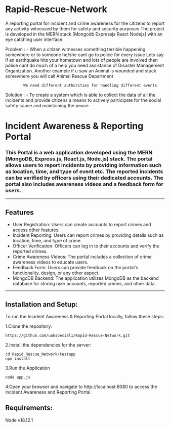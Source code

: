 # Rapid-Rescue-Network
A reporting portal for incident and crime awareness for the citizens to report any activity witnessed by them for safety and security purposes 
The project is developed in the MERN stack [Mongodb Expressjs React Nodejs] with an eye catching user interface.

Problem : - When a citizen witnesses something terrible happening somewhere or to someone he/she cant go to police for every issue 
            Lets say if an earthquake hits your hometown and lots of people are involved then police cant do much of a help you need assistance of
            Disaster Management Organization. Another example if u saw an Animal is wounded and stuck somewhere you will call Animal Rescue Department
            
            We need different authorities for handling different events 

Solution : - To create a system which is able to collect the data of all the incidents and provide citizens a means to actively participate for the social 
             safety cause and maintaining the peace

# Incident Awareness & Reporting Portal
### This Portal is a web application developed using the MERN (MongoDB, Express.js, React.js, Node.js) stack. The portal allows users to report incidents by providing information such as location, time, and type of event etc. The reported incidents can be verified by officers using their dedicated accounts. The portal also includes awareness videos and a feedback form for users.
----
## Features
+ User Registration: Users can create accounts to report crimes and access other features.
+ Incident Reporting: Users can report crimes by providing details such as location, time, and type of crime.
+ Officer Verification: Officers can log in to their accounts and verify the reported crimes.
+ Crime Awareness Videos: The portal includes a collection of crime awareness videos to educate users.
+ Feedback Form: Users can provide feedback on the portal's functionality, design, or any other aspect.
+ MongoDB Backend: The application utilizes MongoDB as the backend database for storing user accounts, reported crimes, and other data.
---
## Installation and Setup:
To run the Incident Awareness & Reporting Portal locally, follow these steps:

1.Clone the repository:
```
https://github.com/uakspecial1/Rapid-Rescue-Network.git
```
2.Install the dependencies for the server:
```
cd Rapid_Rescue_Network/testapp
npm install
```
3.Run the Application
```
node app.js
```
4.Open your browser and navigate to http://localhost:8080 to access the Incident Awareness and Reporting Portal.

## Requirements:
Node v18.12.1


    

